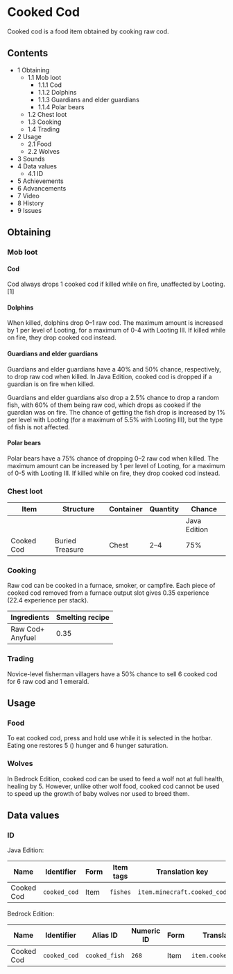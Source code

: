 # Cooked Cod
Cooked cod is a food item obtained by cooking raw cod.

## Contents
- 1 Obtaining
	- 1.1 Mob loot
		- 1.1.1 Cod
		- 1.1.2 Dolphins
		- 1.1.3 Guardians and elder guardians
		- 1.1.4 Polar bears
	- 1.2 Chest loot
	- 1.3 Cooking
	- 1.4 Trading
- 2 Usage
	- 2.1 Food
	- 2.2 Wolves
- 3 Sounds
- 4 Data values
	- 4.1 ID
- 5 Achievements
- 6 Advancements
- 7 Video
- 8 History
- 9 Issues

## Obtaining
### Mob loot
#### Cod
Cod always drops 1 cooked cod if killed while on fire, unaffected by Looting.[1]

#### Dolphins
When killed, dolphins drop 0–1 raw cod. The maximum amount is increased by 1 per level of Looting, for a maximum of 0-4 with Looting III. If killed while on fire, they drop cooked cod instead.

#### Guardians and elder guardians
Guardians and elder guardians have a 40% and 50% chance, respectively, to drop raw cod when killed. In Java Edition, cooked cod is dropped if a guardian is on fire when killed.

Guardians and elder guardians also drop a 2.5% chance to drop a random fish, with 60% of them being raw cod, which drops as cooked if the guardian was on fire. The chance of getting the fish drop is increased by 1% per level with Looting (for a maximum of 5.5% with Looting III), but the type of fish is not affected.

#### Polar bears
Polar bears have a 75% chance of dropping 0–2 raw cod when killed. The maximum amount can be increased by 1 per level of Looting, for a maximum of 0-5 with Looting III. If killed while on fire, they drop cooked cod instead.

### Chest loot
| Item       | Structure       | Container | Quantity | Chance       |
|------------|-----------------|-----------|----------|--------------|
|            |                 |           |          | Java Edition |
| Cooked Cod | Buried Treasure | Chest     | 2–4      | 75%          |

### Cooking
Raw cod can be cooked in a furnace, smoker, or campfire. Each piece of cooked cod removed from a furnace output slot gives 0.35 experience (22.4 experience per stack).

| Ingredients          | Smelting recipe |
|----------------------|-----------------|
| Raw Cod+<br/>Anyfuel | 0.35            |

### Trading
Novice-level fisherman villagers have a 50% chance to sell 6 cooked cod for 6 raw cod and 1 emerald.

## Usage
### Food
To eat cooked cod, press and hold use while it is selected in the hotbar. Eating one restores 5 () hunger and 6 hunger saturation.

### Wolves
In Bedrock Edition, cooked cod can be used to feed a wolf not at full health, healing by 5. However, unlike other wolf food, cooked cod cannot be used to speed up the growth of baby wolves nor used to breed them.

## Data values
### ID
Java Edition:

| Name       | Identifier   | Form | Item tags | Translation key             |
|------------|--------------|------|-----------|-----------------------------|
| Cooked Cod | `cooked_cod` | Item | `fishes`  | `item.minecraft.cooked_cod` |

Bedrock Edition:

| Name       | Identifier   | Alias ID      | Numeric ID | Form | Translation key         |
|------------|--------------|---------------|------------|------|-------------------------|
| Cooked Cod | `cooked_cod` | `cooked_fish` | `268`      | Item | `item.cooked_fish.name` |


